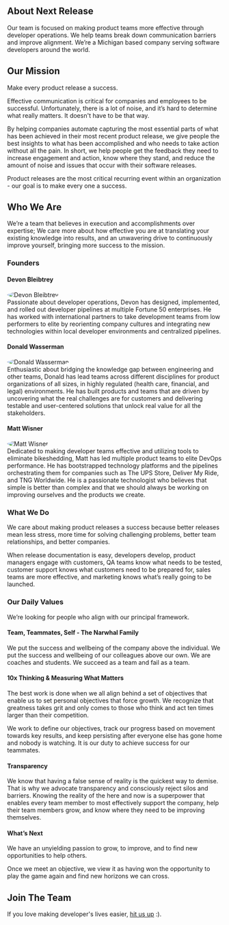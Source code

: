 ## About Next Release

Our team is focused on making product teams more effective
through developer operations. We help teams break down communication
barriers and improve alignment. We’re a Michigan based company serving
software developers around the world.

## Our Mission

Make every product release a success.

Effective communication is critical for companies and employees
to be successful. Unfortunately, there is a lot of noise, and it’s
hard to determine what really matters. It doesn't have to be that way.

By helping companies automate capturing the most essential parts of
what has been achieved in their most recent product release, we give
people the best insights to what has been accomplished and who needs
to take action without all the pain. In short, we help people get the
feedback they need to increase engagement and action, know where they
stand, and reduce the amount of noise and issues that occur with their
software releases.

Product releases are the most critical recurring event within an
organization - our goal is to make every one a success.

## Who We Are

We’re a team that believes in execution and accomplishments over expertise;
We care more about how effective you are at translating your existing knowledge
into results, and an unwavering drive to continuously improve yourself, bringing
more success to the mission.

### Founders

#### Devon Bleibtrey

<div class="flex">
    <div class="w-1/4">
        <img style="border-radius: 50%; padding-right: 25px;" alt="Devon Bleibtrey" src="https://next-release-public-assets.s3.us-east-2.amazonaws.com/devon_profile_pic.png">
    </div>
    <div class="w-4"> </div>
    <div class="w-full">    
        Passionate about developer operations, Devon has designed, implemented, and 
        rolled out developer pipelines at multiple Fortune 50 enterprises. He has worked 
        with international partners to take development teams from low performers to 
        elite by reorienting company cultures and integrating new technologies within 
        local developer environments and centralized pipelines. 
    </div>
</div>

#### Donald Wasserman

<div class="flex">
    <div class="w-1/4">
        <img style="border-radius: 50%; padding-right: 25px;" alt="Donald Wasserman" src="https://next-release-public-assets.s3.us-east-2.amazonaws.com/donald_profile_pic.jpeg">
    </div>
    <div class="w-4"> </div>
    <div class="w-full">    
        Enthusiastic about bridging the knowledge gap between engineering and other teams, Donald has lead 
        teams across different disciplines for product organizations of all sizes, in highly regulated 
        (health care, financial, and legal) environments. He has built products and teams that are driven 
        by uncovering what the real challenges are for customers and delivering testable and user-centered 
        solutions that unlock real value for all the stakeholders.
    </div>
</div>

#### Matt Wisner

<div class="flex">
    <div class="w-1/4">
        <img style="border-radius: 50%; padding-right: 25px;" alt="Matt Wisner" src="https://next-release-public-assets.s3.us-east-2.amazonaws.com/matt_profile.jpeg">
    </div>
    <div class="w-4"> </div>
    <div class="w-full">    
        Dedicated to making developer teams effective and utilizing tools to eliminate bikeshedding, Matt has led
        multiple product teams to elite DevOps performance. He has bootstrapped technology platforms and the pipelines
        orchestrating them for companies such as The UPS Store, Deliver My Ride, and TNG Worldwide. 
        He is a passionate technologist who believes that simple is better than complex and that we should
        always be working on improving ourselves and the products we create.
    </div>
</div>

### What We Do

We care about making product releases a success because better releases mean
less stress, more time for solving challenging problems, better team relationships,
and better companies.

When release documentation is easy, developers develop, product managers engage
with customers, QA teams know what needs to be tested, customer support knows
what customers need to be prepared for, sales teams are more effective, and marketing
knows what’s really going to be launched.

### Our Daily Values

We’re looking for people who align with our principal framework.

#### Team, Teammates, Self - The Narwhal Family

We put the success and wellbeing of the company above the individual. We put the
success and wellbeing of our colleagues above our own. We are coaches and students.
We succeed as a team and fail as a team.

#### 10x Thinking & Measuring What Matters

The best work is done when we all align behind a set of objectives that enable
us to set personal objectives that force growth. We recognize that greatness
takes grit and only comes to those who think and act ten times larger than their
competition.

We work to define our objectives, track our progress based on movement towards
key results, and keep persisting after everyone else has gone home and nobody
is watching. It is our duty to achieve success for our teammates.

#### Transparency

We know that having a false sense of reality is the quickest way to demise. That
is why we advocate transparency and consciously reject silos and barriers. Knowing
the reality of the here and now is a superpower that enables every team member to
most effectively support the company, help their team members grow, and know where
they need to be improving themselves.

#### What’s Next

We have an unyielding passion to grow, to improve, and to find new opportunities
to help others.

Once we meet an objective, we view it as having won the opportunity to play the
game again and find new horizons we can cross.

## Join The Team

If you love making developer's lives easier, [hit us up](mailto:hello@nextrelease.io) :).
